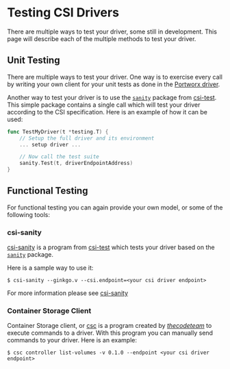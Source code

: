 # Testing CSI Drivers
There are multiple ways to test your driver, some still in development. This page will describe each of the multiple methods to test your driver.

## Unit Testing
There are multiple ways to test your driver. One way is to exercise every call by writing your own client for your unit tests as done in the [Portworx driver](https://github.com/libopenstorage/openstorage/tree/master/csi).

Another way to test your driver is to use the [`sanity`](https://github.com/kubernetes-csi/csi-test/tree/master/pkg/sanity) package from [csi-test](https://github.com/kubernetes-csi/csi-test). This simple package contains a single call which will test your driver according to the CSI specification. Here is an example of how it can be used:

```go
func TestMyDriver(t *testing.T) {
    // Setup the full driver and its environment
    ... setup driver ...

    // Now call the test suite
    sanity.Test(t, driverEndpointAddress)
}
```

## Functional Testing
For functional testing you can again provide your own model, or some of the following tools:

### csi-sanity
[csi-sanity](https://github.com/kubernetes-csi/csi-test/tree/master/cmd/csi-sanity) is a program from [csi-test](https://github.com/kubernetes-csi/csi-test) which tests your driver based on the [`sanity`](https://github.com/kubernetes-csi/csi-test/tree/master/pkg/sanity) package.

Here is a sample way to use it:

```
$ csi-sanity --ginkgo.v --csi.endpoint=<your csi driver endpoint>
```

For more information please see [csi-sanity](https://github.com/kubernetes-csi/csi-test/tree/master/cmd/csi-sanity)

### Container Storage Client
Container Storage client, or [csc](https://github.com/thecodeteam/gocsi/tree/master/csc) is a program created by [_thecodeteam_](https://github.com/thecodeteam) to execute commands to a driver. With this program you can manually send commands to your driver. Here is an example:

```
$ csc controller list-volumes -v 0.1.0 --endpoint <your csi driver endpoint>
```


